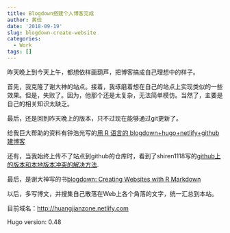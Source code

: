 ```yaml
---
title: Blogdown搭建个人博客完成
author: 黄俭
date: '2018-09-19'
slug: blogdown-create-website
categories:
  - Work
tags: []
---
```

昨天晚上到今天上午，都想依样画葫芦，把博客搞成自己理想中的样子。

首先，我克隆了谢大神的站点。接着，我琢磨着想在自己的站点上实现类似的一些效果。但是，失败了。因为，他那个还是太复杂，无法简单模仿。当然了，主要是自己的相关知识太缺乏。

最后，还是回到昨天晚上的版本，只不过现在能够通过git更新了。

给我巨大帮助的资料有钟浩光写的[用 R 语言的 blogdown+hugo+netlify+github 建博客](https://cosx.org/2018/01/build-blog-with-blogdown-hugo-netlify-github/)

还有，当我始终上传不了站点到github的仓库时，看到了shiren1118写的[github上的版本和本地版本冲突的解决方法](https://blog.csdn.net/shiren1118/article/details/7761203).

最后，是谢大神写的书[blogdown: Creating Websites with R Markdown](https://bookdown.org/yihui/blogdown/)

以后，多写博文，并搜集自己散落在Web上各个角落的文字，统一汇总到本站。

目前域名：http://huangjianzone.netlify.com

Hugo version: 0.48
